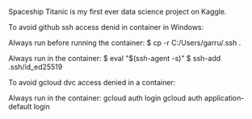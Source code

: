 Spaceship Titanic is my first ever data science project on Kaggle.


To avoid github ssh access denid in container in Windows:

Always run before running the container:
$ cp -r C:/Users/garru/.ssh .

Always run in the container:
$ eval "$(ssh-agent -s)"
$ ssh-add .ssh/id_ed25519


To avoid gcloud dvc access denied in a container:

Always run in the container:
gcloud auth login
gcloud auth application-default login